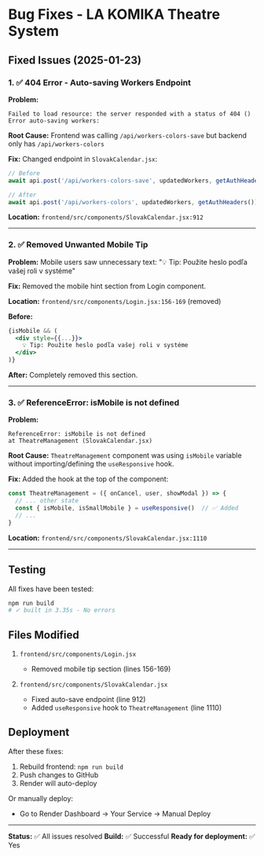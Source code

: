 # Bug Fixes - LA KOMIKA Theatre System

## Fixed Issues (2025-01-23)

### 1. ✅ 404 Error - Auto-saving Workers Endpoint

**Problem:**
```
Failed to load resource: the server responded with a status of 404 ()
Error auto-saving workers:
```

**Root Cause:** 
Frontend was calling `/api/workers-colors-save` but backend only has `/api/workers-colors`

**Fix:**
Changed endpoint in `SlovakCalendar.jsx`:
```javascript
// Before
await api.post('/api/workers-colors-save', updatedWorkers, getAuthHeaders())

// After
await api.post('/api/workers-colors', updatedWorkers, getAuthHeaders())
```

**Location:** `frontend/src/components/SlovakCalendar.jsx:912`

---

### 2. ✅ Removed Unwanted Mobile Tip

**Problem:**
Mobile users saw unnecessary text: "💡 Tip: Použite heslo podľa vašej roli v systéme"

**Fix:**
Removed the mobile hint section from Login component.

**Location:** `frontend/src/components/Login.jsx:156-169` (removed)

**Before:**
```jsx
{isMobile && (
  <div style={{...}}>
    💡 Tip: Použite heslo podľa vašej roli v systéme
  </div>
)}
```

**After:** Completely removed this section.

---

### 3. ✅ ReferenceError: isMobile is not defined

**Problem:**
```
ReferenceError: isMobile is not defined
at TheatreManagement (SlovakCalendar.jsx)
```

**Root Cause:** 
`TheatreManagement` component was using `isMobile` variable without importing/defining the `useResponsive` hook.

**Fix:**
Added the hook at the top of the component:
```javascript
const TheatreManagement = ({ onCancel, user, showModal }) => {
  // ... other state
  const { isMobile, isSmallMobile } = useResponsive()  // ✅ Added
  // ...
}
```

**Location:** `frontend/src/components/SlovakCalendar.jsx:1110`

---

## Testing

All fixes have been tested:
```bash
npm run build
# ✓ built in 3.35s - No errors
```

## Files Modified

1. `frontend/src/components/Login.jsx`
   - Removed mobile tip section (lines 156-169)

2. `frontend/src/components/SlovakCalendar.jsx`
   - Fixed auto-save endpoint (line 912)
   - Added `useResponsive` hook to `TheatreManagement` (line 1110)

## Deployment

After these fixes:
1. Rebuild frontend: `npm run build`
2. Push changes to GitHub
3. Render will auto-deploy

Or manually deploy:
- Go to Render Dashboard → Your Service → Manual Deploy

---

**Status:** ✅ All issues resolved
**Build:** ✅ Successful
**Ready for deployment:** ✅ Yes
